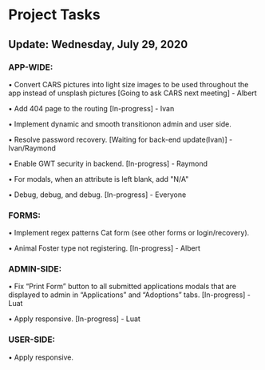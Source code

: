 # Project Tasks

## Update: Wednesday, July 29, 2020

### APP-WIDE:

• Convert CARS pictures into light size images to be used throughout the app instead of unsplash pictures [Going to ask CARS next meeting] - Albert

• Add 404 page to the routing [In-progress] - Ivan

• Implement dynamic and smooth transitionon admin and user side.

• Resolve password recovery. [Waiting for back-end update(Ivan)] - Ivan/Raymond

• Enable GWT security in backend. [In-progress] - Raymond

• For modals, when an attribute is left blank, add "N/A"

• Debug, debug, and debug. [In-progress] - Everyone

### FORMS:

• Implement regex patterns Cat form (see other forms or login/recovery).

• Animal Foster type not registering. [In-progress] - Albert

### ADMIN-SIDE:

• Fix “Print Form” button to all submitted applications modals that are displayed to admin in “Applications” and “Adoptions” tabs. [In-progress] - Luat

• Apply responsive. [In-progress] - Luat

### USER-SIDE:

• Apply responsive.
